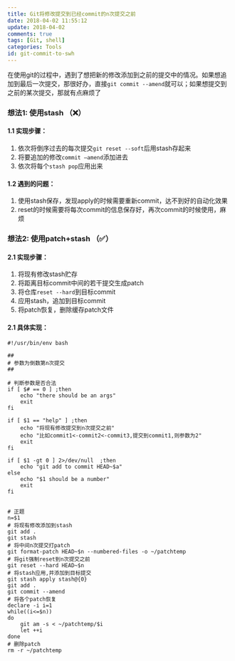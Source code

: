 ```yaml
---
title: Git将修改提交到已经commit的n次提交之前
date: 2018-04-02 11:55:12
update: 2018-04-02
comments: true
tags: [Git, shell]
categories: Tools
id: git-commit-to-swh
---
```


在使用git的过程中，遇到了想把新的修改添加到之前的提交中的情况。如果想追加到最后一次提交，那很好办，直接``git commit --amend``就可以；如果想提交到之前的某次提交，那就有点麻烦了

<!---more--->

### 想法1: 使用stash （❌）

#### 1.1 实现步骤：

1. 依次将倒序过去的每次提交`git reset --soft`后用stash存起来
2. 将要追加的修改`commit —amend`添加进去
3. 依次将每个`stash pop`应用出来

#### 1.2 遇到的问题：

1. 使用stash保存，发现apply的时候需要重新commit，达不到好的自动化效果
2. reset的时候需要将每次commit的信息保存好，再次commit的时候使用，麻烦



### 想法2: 使用patch+stash （✅）

#### 2.1 实现步骤：

1. 将现有修改stash贮存
2. 将距离目标commit中间的若干提交生成patch
3. 将仓库`reset --hard`到目标commit
4. 应用stash，追加到目标commit
5. 将patch恢复，删除缓存patch文件

#### 2.1 具体实现：

```shell
#!/usr/bin/env bash

##
# 参数为倒数第n次提交
##

# 判断参数是否合法
if [ $# == 0 ] ;then
    echo "there should be an args"
    exit
fi

if [ $1 == "help" ] ;then
    echo "将现有修改提交到n次提交之前"
    echo "比如commit1<-commit2<-commit3,提交到commit1,则参数为2"
    exit
fi

if [ $1 -gt 0 ] 2>/dev/null  ;then
    echo "git add to commit HEAD~$a"
else
    echo "$1 should be a number"
    exit
fi


# 正题
n=$1
# 将现有修改添加到stash
git add .
git stash
# 将中间n次提交打patch
git format-patch HEAD~$n --numbered-files -o ~/patchtemp
# 将git强制reset到n次提交之前
git reset --hard HEAD~$n
# 将stash应用,并添加到目标提交
git stash apply stash@{0}
git add .
git commit --amend
# 将各个patch恢复
declare -i i=1
while((i<=$n))
do
    git am -s < ~/patchtemp/$i
    let ++i
done
# 删除patch
rm -r ~/patchtemp

```

